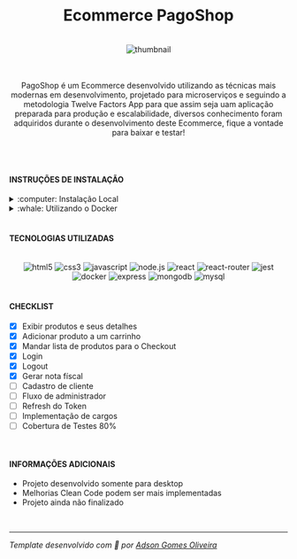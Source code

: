 <div align="center"><h1>Ecommerce PagoShop</h1></div>
<br />
<div align="center"><img src="https://i.ibb.co/b7VBBFn/Capture.png" alt="thumbnail" /></div>
<br />
<br />
<div align="center">
  <p>
    PagoShop é um Ecommerce desenvolvido utilizando as técnicas mais modernas em desenvolvimento, projetado para microserviços
    e seguindo a metodologia Twelve Factors App para que assim seja uam aplicação preparada para produção e escalabilidade,
    diversos conhecimento foram adquiridos durante o desenvolvimento deste Ecommerce, fique a vontade para baixar e testar!
  </p>
</div>
<br />
<br />
<h4>INSTRUÇÕES DE INSTALAÇÃO</h4>
<details>
<summary>:computer: Instalação Local</summary>
<br>

> Primeiro realize o clone deste repositório `git clone git@github.com:Adson-Gomes-Oliveira/Ecommerce.git`, Caso utilize
HTTP para fazer os clones `git clone https://github.com/Adson-Gomes-Oliveira/Ecommerce.git`.
  
> Entre na pasta que foi criada e dentro de cada pasta você criará um arquivo com o nome **.env** contendo as variaveis descritas no
arquivo env.example.txt. a variavel JWT_SECRET se refere ao segredo do middleware de autenticação, digite algum segredo seguro
e o sistema estará pronto para uso, as outras variaveis se referem aos bancos de dados, dai você preencherá com as informações do banco
na sua máquina, este projeto utiliza MySQL e MongoDB.
  
> No diretorio do frontend o env.example.txt já vem com valores padrão preenchidos, não é necessário alterar, apenas mude o nome
do arquivo para **.env**.

> Agora entre na pasta baixada, e em cada subpasta ( menos a do frontend ) você executará o comando `npm install && npm run dev`.

> Na pasta do Frontend você executará `npm install && npm start`.

> No seu navegador digite o endereço **http://localhost:3000/**

> Pronto, já pode utilizar, obrigado :D

</details>
<details>
<summary>:whale: Utilizando o Docker</summary>
<br>

> Primeiro realize o clone deste repositório `git clone git@github.com:Adson-Gomes-Oliveira/Ecommerce.git`, Caso utilize
HTTP para fazer os clones `git clone https://github.com/Adson-Gomes-Oliveira/Ecommerce.git`.

> Agora entre na pasta baixada, e execute o comando `docker-compose up -d --build`.

> No seu navegador digite o endereço **http://localhost:3000/**

> Pronto, já pode utilizar, obrigado :D

</details>
<br />
<h4>TECNOLOGIAS UTILIZADAS</h4>
<br />
<div align="center">
<img src="https://img.shields.io/badge/html5-%23E34F26.svg?style=for-the-badge&logo=html5&logoColor=white" alt="html5" />
<img src="https://img.shields.io/badge/css3-%231572B6.svg?style=for-the-badge&logo=css3&logoColor=white" alt="css3" />
<img src="https://img.shields.io/badge/javascript-%23323330.svg?style=for-the-badge&logo=javascript&logoColor=%23F7DF1E" alt="javascript" />
<img src="https://img.shields.io/badge/node.js-6DA55F?style=for-the-badge&logo=node.js&logoColor=white" alt="node.js" />
<img src="https://img.shields.io/badge/react-%2320232a.svg?style=for-the-badge&logo=react&logoColor=%2361DAFB" alt="react" />
<img src="https://img.shields.io/badge/React_Router-CA4245?style=for-the-badge&logo=react-router&logoColor=white" alt="react-router" />
<img src="https://img.shields.io/badge/-jest-%23C21325?style=for-the-badge&logo=jest&logoColor=white" alt="jest" />
<img src="https://img.shields.io/badge/docker-%230db7ed.svg?style=for-the-badge&logo=docker&logoColor=white" alt="docker" />
<img src="https://img.shields.io/badge/express.js-%23404d59.svg?style=for-the-badge&logo=express&logoColor=%2361DAFB" alt="express" />
<img src="https://img.shields.io/badge/MongoDB-%234ea94b.svg?style=for-the-badge&logo=mongodb&logoColor=white" alt="mongodb" />
<img src="https://img.shields.io/badge/mysql-%2300f.svg?style=for-the-badge&logo=mysql&logoColor=white" alt="mysql" />
</div>
<br />
<h4>CHECKLIST</h4>

- [x] Exibir produtos e seus detalhes
- [x] Adicionar produto a um carrinho
- [x] Mandar lista de produtos para o Checkout
- [x] Login
- [x] Logout
- [x] Gerar nota físcal
- [ ] Cadastro de cliente
- [ ] Fluxo de administrador
- [ ] Refresh do Token
- [ ] Implementação de cargos
- [ ] Cobertura de Testes 80%

<br />
<h4>INFORMAÇÕES ADICIONAIS</h4>

- Projeto desenvolvido somente para desktop
- Melhorias Clean Code podem ser mais implementadas
- Projeto ainda não finalizado
<br />

---

*Template desenvolvido com :white_heart: por <a href="https://github.com/Adson-Gomes-Oliveira">Adson Gomes Oliveira</a>* 
